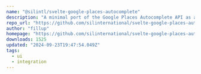 ```yaml
---
name: "@silintl/svelte-google-places-autocomplete"
description: "A minimal port of the Google Places Autocomplete API as a Svelte component."
repo_url: "https://github.com/silinternational/svelte-google-places-autocomplete"
author: "fillup"
homepage: "https://github.com/silinternational/svelte-google-places-autocomplete#readme"
downloads: 1525
updated: "2024-09-23T19:47:54.049Z"
tags: 
  - ui
  - integration
---
```

